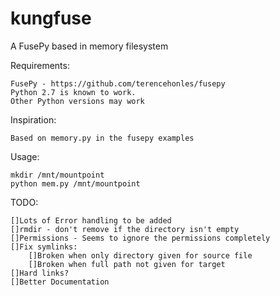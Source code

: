 kungfuse
========

A FusePy based in memory filesystem

Requirements:

	FusePy - https://github.com/terencehonles/fusepy
	Python 2.7 is known to work. 
	Other Python versions may work
	
Inspiration:
	
    Based on memory.py in the fusepy examples

Usage:

    mkdir /mnt/mountpoint
    python mem.py /mnt/mountpoint


TODO:

    []Lots of Error handling to be added
    []rmdir - don't remove if the directory isn't empty
    []Permissions - Seems to ignore the permissions completely
    []Fix symlinks:
        []Broken when only directory given for source file
        []Broken when full path not given for target
    []Hard links?
    []Better Documentation
    
